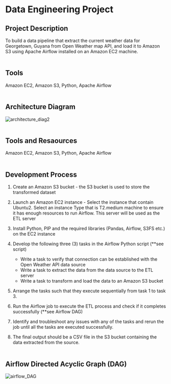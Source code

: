 # Data Engineering Project
## Project Description
To build a data pipeline that extract the current weather data for Georgetown, Guyana from Open Weather map API, and load it to Amazon S3 using Apache Airflow installed on an Amazon EC2 machine.
<br></br>


## Tools
Amazon EC2, Amazon S3, Python, Apache Airflow
<br></br>


## Architecture Diagram
![architecture_diag2](https://github.com/user-attachments/assets/2f173ffe-8b5e-4da4-97e6-07161a6a0eab)
<br></br>

## Tools and Resaources
Amazon EC2, Amazon S3, Python, Apache Airflow
<br></br>


## Development Process
1.	Create an Amazon S3 bucket - the S3 bucket is used to store the transformed dataset
2.	Launch an Amazon EC2 instance - Select the instance that contain Ubuntu2. Select an instance Type that is T2.medium machine to ensure it has enough resources to run Airflow. This server will be used as the ETL server
3.	Install Python, PIP and the required libraries (Pandas, Airflow, S3FS etc.) on the EC2 instance
4.	Develop the following three (3) tasks in the Airflow Python script (**see script)
    - Write a task to verify that connection can be established with the Open Weather API data source
    - Write a task to extract the data from the data source to the ETL server
    - Write a task to transform and load the data to an Amazon S3 bucket

5. Arrange the tasks such that they execute sequentially from task 1 to task 3.
6. Run the Airflow job to execute the ETL process and check if it completes successfully (**see Airflow DAG)
7. Identify and troubleshoot any issues with any of the tasks and rerun the job until all the tasks are executed successfully.
8. The final output should be a CSV file in the S3 bucket containing the data extracted from the source.
<br></br>


## Airflow Directed Acyclic Graph (DAG)
![airflow_DAG](https://github.com/user-attachments/assets/cb8a499a-d1da-4179-bf11-695ed81539aa)
<br></br>

